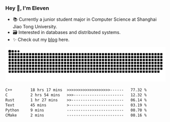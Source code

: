 ### Hey 👋, I'm Eleven

- 📚 Currently a junior student major in Computer Science at Shanghai Jiao Tong University.
- 🗃️ Interested in databases and distributed systems.
- ✨ Check out my [blog](https://el-even-11.github.io/Blog/) here.

![github contribution grid snake animation](https://raw.githubusercontent.com/El-even-11/El-even-11/output/github-contribution-grid-snake.svg)

<!--START_SECTION:waka-->

```text
C++        18 hrs 17 mins  >>>>>>>>>>>>>>>>>>>------   77.32 %
C          2 hrs 54 mins   >>>----------------------   12.32 %
Rust       1 hr 27 mins    >>-----------------------   06.14 %
Text       45 mins         >------------------------   03.19 %
Python     9 mins          -------------------------   00.70 %
CMake      2 mins          -------------------------   00.16 %
```

<!--END_SECTION:waka-->
